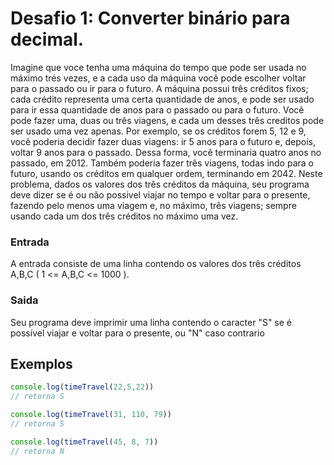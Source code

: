 # Desafio 1: Converter binário para decimal.

Imagine que voce tenha uma máquina do tempo que pode ser usada no máximo trés vezes, e a cada
uso da máquina você pode escolher voltar para o passado ou ir para o futuro. A máquina possui três
créditos fixos; cada crédito representa uma certa quantidade de anos, e pode ser usado para ir essa 
quantidade de anos para o passado ou para o futuro. Você pode fazer uma, duas ou três viagens, e 
cada um desses três creditos pode ser usado uma vez apenas. Por exemplo, se os créditos forem 5, 12 e 9, 
você poderia decidir fazer duas viagens: ir 5 anos para o futuro e, depois, voltar 9 anos para o 
passado. Dessa forma, você terminaria quatro anos no passado, em 2012. Também poderia fazer três
viagens, todas indo para o futuro, usando os créditos em qualquer ordem, terminando em 2042.
Neste problema, dados os valores dos três créditos da máquina, seu programa deve dizer se é ou 
não possivel viajar no tempo e voltar para o presente, fazendo pelo menos uma viagem e, no máximo, 
três viagens; sempre usando cada um dos três créditos no máximo uma vez.

### Entrada
A entrada consiste de uma linha contendo os valores dos três créditos A,B,C ( 1 <= A,B,C <= 1000 ).

### Saida
Seu programa deve imprimir uma linha contendo o caracter "S" se é possível viajar e voltar para
o presente, ou "N" caso contrario


## Exemplos

``` js
console.log(timeTravel(22,5,22))
// retorna S

console.log(timeTravel(31, 110, 79))
// retorna S

console.log(timeTravel(45, 8, 7))
// retorna N
```
